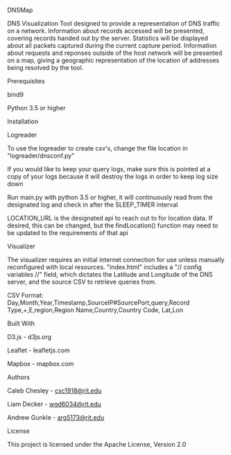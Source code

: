 DNSMap

DNS Visualization Tool designed to provide a representation of DNS traffic on a network.
Information about records accessed will be presented, covering records handed out by the server.
Statistics will be displayed about all packets captured during the current capture period.
Information about requests and reponses outside of the host network will be presented on a map,
giving a geographic representation of the location of addresses being resolved by the tool.


Prerequisites

bind9

Python 3.5 or higher


Installation

Logreader

To use the logreader to create csv's, change the file location in "logreader/dnsconf.py"

If you would like to keep your query logs, make sure this is pointed at a copy of your logs because it will destroy the logs in order to keep log size down

Run main.py with python 3.5 or higher, it will continuously read from the designated log and check in after the SLEEP\_TIMER interval

LOCATION\_URL is the designated api to reach out to for location data. If desired, this can be changed, but the findLocation() function may need to be updated to the requirements of that api

Visualizer

The visualizer requires an initial internet connection for use unless manually reconfigured with local resources.
"index.html" includes a "// config variables //" field, which dictates the Latitude and Longitude of the DNS server,
and the source CSV to retrieve queries from.

CSV Format:
Day,Month,Year,Timestamp,SourceIP#SourcePort,query,Record Type,+,E,region,Region Name,Country,Country Code, Lat,Lon


Built With

D3.js - d3js.org

Leaflet - leafletjs.com

Mapbox - mapbox.com



Authors

Caleb Chesley - csc1918@rit.edu

Liam Decker - wgd6034@rit.edu

Andrew Gunkle - arg5173@rit.edu


License

This project is licensed under the Apache License, Version 2.0
